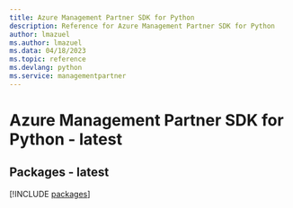 ```yaml
---
title: Azure Management Partner SDK for Python
description: Reference for Azure Management Partner SDK for Python
author: lmazuel
ms.author: lmazuel
ms.data: 04/18/2023
ms.topic: reference
ms.devlang: python
ms.service: managementpartner
---
```

# Azure Management Partner SDK for Python - latest
## Packages - latest
[!INCLUDE [packages](management-partner-index.md)]